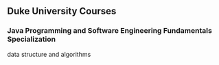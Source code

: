 ## Duke University Courses 
### Java Programming and Software Engineering Fundamentals Specialization
data structure and algorithms

